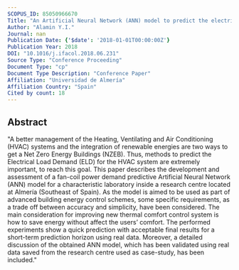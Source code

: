 ```yaml
---
SCOPUS_ID: 85050966670
Title: "An Artificial Neural Network (ANN) model to predict the electric load profile for an HVAC system <sup>⁎</sup>"
Author: "Alamin Y.I."
Journal: nan
Publication Date: {'$date': '2018-01-01T00:00:00Z'}
Publication Year: 2018
DOI: "10.1016/j.ifacol.2018.06.231"
Source Type: "Conference Proceeding"
Document Type: "cp"
Document Type Description: "Conference Paper"
Affiliation: "Universidad de Almería"
Affiliation Country: "Spain"
Cited by count: 18
---
```


## Abstract
"A better management of the Heating, Ventilating and Air Conditioning (HVAC) systems and the integration of renewable energies are two ways to get a Net Zero Energy Buildings (NZEB). Thus, methods to predict the Electrical Load Demand (ELD) for the HVAC system are extremely important, to reach this goal. This paper describes the development and assessment of a fan-coil power demand predictive Artificial Neural Network (ANN) model for a characteristic laboratory inside a research centre located at Almería (Southeast of Spain). As the model is aimed to be used as part of advanced building energy control schemes, some specific requirements, as a trade off between accuracy and simplicity, have been considered. The main consideration for improving new thermal comfort control system is how to save energy without affect the users’ comfort. The performed experiments show a quick prediction with acceptable final results for a short-term prediction horizon using real data. Moreover, a detailed discussion of the obtained ANN model, which has been validated using real data saved from the research centre used as case-study, has been included."
